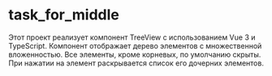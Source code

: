 # task_for_middle
 Этот проект реализует компонент TreeView с использованием Vue 3 и TypeScript. Компонент отображает дерево элементов с множественной вложенностью. Все элементы, кроме корневых, по умолчанию скрыты. При нажатии на элемент раскрывается список его дочерних элементов.
